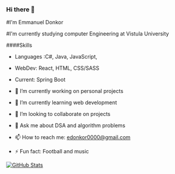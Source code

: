 ### Hi there 👋

#I'm Emmanuel Donkor

#I'm currently studying computer Engineering at Vistula University


####Skills
- Languages :C#, Java, JavaScript, 
- WebDev: React, HTML, CSS/SASS
- Current: Spring Boot


- 🔭 I’m currently working on personal projects
- 🌱 I’m currently learning web development
- 👯 I’m looking to collaborate on projects
- 💬 Ask me about DSA and algorithm problems
- 📫 How to reach me: edonkor0000@gmail.com
- ⚡ Fun fact: Football and music



[![GitHub Stats](https://github-readme-stats.vercel.app/api?username=emmanueldonkor&theme=dark&show_icons=true&icon_color=ffffff&bg_color=151515)](https://github.com/emmanueldonkor/emmanueldonkor)


